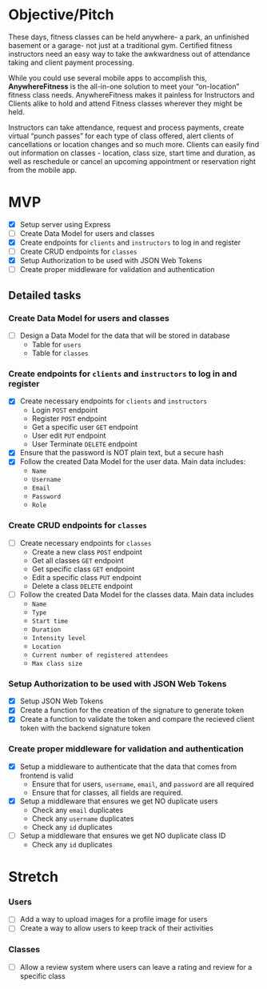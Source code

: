 # Objective/Pitch

These days, fitness classes can be held anywhere- a park, an unfinished basement or a garage- not just at a traditional gym. Certified fitness instructors need an easy way to take the awkwardness out of attendance taking and client payment processing.

While you could use several mobile apps to accomplish this, **AnywhereFitness** is the all-in-one solution to meet your “on-location” fitness class needs. AnywhereFitness makes it painless for Instructors and Clients alike to hold and attend Fitness classes wherever they might be held.

Instructors can take attendance, request and process payments, create virtual “punch passes” for each type of class offered, alert clients of cancellations or location changes and so much more. Clients can easily find out information on classes - location, class size, start time and duration, as well as reschedule or cancel an upcoming appointment or reservation right from the mobile app.

# MVP

- [x] Setup server using Express
- [ ] Create Data Model for users and classes
- [x] Create endpoints for `clients` and `instructors` to log in and register
- [ ] Create CRUD endpoints for `classes`
- [x] Setup Authorization to be used with JSON Web Tokens
- [ ] Create proper middleware for validation and authentication

## Detailed tasks

### Create Data Model for users and classes

- [ ] Design a Data Model for the data that will be stored in database
  - Table for `users`
  - Table for `classes`

### Create endpoints for `clients` and `instructors` to log in and register

- [x] Create necessary endpoints for `clients` and `instructors`
  - Login `POST` endpoint
  - Register `POST` endpoint
  - Get a specific user `GET` endpoint
  - User edit `PUT` endpoint
  - User Terminate `DELETE` endpoint
- [x] Ensure that the password is NOT plain text, but a secure hash
- [x] Follow the created Data Model for the user data. Main data includes:
  - `Name`
  - `Username`
  - `Email`
  - `Password`
  - `Role`

### Create CRUD endpoints for `classes`

- [ ] Create necessary endpoints for `classes`
  - Create a new class `POST` endpoint
  - Get all classes `GET` endpoint
  - Get specific class `GET` endpoint
  - Edit a specific class `PUT` endpoint
  - Delete a class `DELETE` endpoint
- [ ] Follow the created Data Model for the classes data. Main data includes
  - `Name`
  - `Type`
  - `Start time`
  - `Duration`
  - `Intensity level`
  - `Location`
  - `Current number of registered attendees`
  - `Max class size`

### Setup Authorization to be used with JSON Web Tokens

- [x] Setup JSON Web Tokens
- [x] Create a function for the creation of the signature to generate token
- [x] Create a function to validate the token and compare the recieved client token with the backend signature token

### Create proper middleware for validation and authentication

- [x] Setup a middleware to authenticate that the data that comes from frontend is valid
  - Ensure that for users, `username`, `email`, and `password` are all required
  - Ensure that for classes, all fields are required.
- [x] Setup a middleware that ensures we get NO duplicate users
  - Check any `email` duplicates
  - Check any `username` duplicates
  - Check any `id` duplicates
- [ ] Setup a middleware that ensures we get NO duplicate class ID
  - Check any `id` duplicates

# Stretch

### Users

- [ ] Add a way to upload images for a profile image for users
- [ ] Create a way to allow users to keep track of their activities

### Classes

- [ ] Allow a review system where users can leave a rating and review for a specific class
